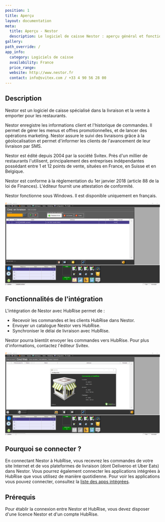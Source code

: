 ```yaml
---
position: 1
title: Aperçu
layout: documentation
meta:
  title: Aperçu - Nestor
  description: Le logiciel de caisse Nestor : aperçu général et fonctionnalités de l'intégration avec HubRise.
gallery:
path_override: /
app_info:
  category: Logiciels de caisse
  availability: France
  price_range:
  website: http://www.nestor.fr
  contact: info@svitex.com / +33 4 90 56 28 00
---
```


## Description

Nestor est un logiciel de caisse spécialisé dans la livraison et la vente à emporter pour les restaurants.

Nestor enregistre les informations client et l'historique de commandes. Il permet de gérer les menus et offres promotionnelles, et de lancer des opérations marketing. Nestor assure le suivi des livraisons grâce à la géolocalisation et permet d'informer les clients de l'avancement de leur livraison par SMS.

Nestor est édité depuis 2004 par la société Svitex. Près d'un millier de restaurants l'utilisent, principalement des entreprises indépendantes possédant entre 1 et 12 points de vente, situées en France, en Suisse et en Belgique.

Nestor est conforme à la règlementation du 1er janvier 2018 (article 88 de la loi de Finances). L'éditeur fournit une attestation de conformité.

Nestor fonctionne sous Windows. Il est disponible uniquement en français.

   ![Aperçu - Commandes](../images/019-fr-nestor-apercu-commandes.png)

## Fonctionnalités de l'intégration

L'intégration de Nestor avec HubRise permet de :

- Recevoir les commandes et les clients HubRise dans Nestor.
- Envoyer un catalogue Nestor vers HubRise.
- Synchroniser le délai de livraison avec HubRise.

Nestor pourra bientôt envoyer les commandes vers HubRise. Pour plus d'informations, contactez l'éditeur Svitex.

   ![Aperçu - Connexion](../images/020-fr-nestor-apercu-connexion.png)

## Pourquoi se connecter ?

En connectant Nestor à HubRise, vous recevrez les commandes de votre site Internet et de vos plateformes de livraison (dont Deliveroo et Uber Eats) dans Nestor. Vous pourrez également connecter les applications intégrées à HubRise que vous utilisez de manière quotidienne. Pour voir les applications vous pouvez connecter, consultez la [liste des apps intégrées](/apps).


## Prérequis

Pour établir la connexion entre Nestor et HubRise, vous devez disposer d'une licence Nestor et d'un compte HubRise.
